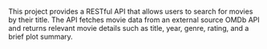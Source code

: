 This project provides a RESTful API that allows users to search for movies by their title. The API fetches movie data from an external source OMDb API and returns relevant movie details such as title, year, genre, rating, and a brief plot summary.
